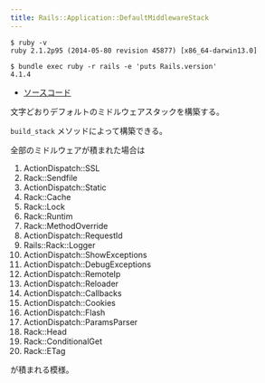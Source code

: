 ```yaml
---
title: Rails::Application::DefaultMiddlewareStack
---
```


```
$ ruby -v
ruby 2.1.2p95 (2014-05-80 revision 45877) [x86_64-darwin13.0]
```

```
$ bundle exec ruby -r rails -e 'puts Rails.version'
4.1.4
```

* [ソースコード](https://github.com/rails/rails/blob/v4.1.2/railties/lib/rails/application/default_middleware_stack.rb)

文字どおりデフォルトのミドルウェアスタックを構築する。

`build_stack` メソッドによって構築できる。

全部のミドルウェアが積まれた場合は

1. ActionDispatch::SSL
1. Rack::Sendfile
1. ActionDispatch::Static
1. Rack::Cache
1. Rack::Lock
1. Rack::Runtim
1. Rack::MethodOverride
1. ActionDispatch::RequestId
1. Rails::Rack::Logger
1. ActionDispatch::ShowExceptions
1. ActionDispatch::DebugExceptions
1. ActionDispatch::RemoteIp
1. ActionDispatch::Reloader
1. ActionDispatch::Callbacks
1. ActionDispatch::Cookies
1. ActionDispatch::Flash
1. ActionDispatch::ParamsParser
1. Rack::Head
1. Rack::ConditionalGet
1. Rack::ETag

が積まれる模様。
